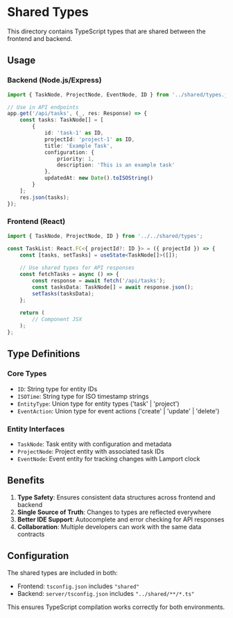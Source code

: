 # Shared Types

This directory contains TypeScript types that are shared between the frontend and backend.

## Usage

### Backend (Node.js/Express)
```typescript
import { TaskNode, ProjectNode, EventNode, ID } from '../shared/types.js';

// Use in API endpoints
app.get('/api/tasks', (_, res: Response) => {
    const tasks: TaskNode[] = [
        {
            id: 'task-1' as ID,
            projectId: 'project-1' as ID,
            title: 'Example Task',
            configuration: {
                priority: 1,
                description: 'This is an example task'
            },
            updatedAt: new Date().toISOString()
        }
    ];
    res.json(tasks);
});
```

### Frontend (React)
```typescript
import { TaskNode, ProjectNode, ID } from '../../shared/types';

const TaskList: React.FC<{ projectId?: ID }> = ({ projectId }) => {
    const [tasks, setTasks] = useState<TaskNode[]>([]);
    
    // Use shared types for API responses
    const fetchTasks = async () => {
        const response = await fetch('/api/tasks');
        const tasksData: TaskNode[] = await response.json();
        setTasks(tasksData);
    };
    
    return (
        // Component JSX
    );
};
```

## Type Definitions

### Core Types
- `ID`: String type for entity IDs
- `ISOTime`: String type for ISO timestamp strings
- `EntityType`: Union type for entity types ('task' | 'project')
- `EventAction`: Union type for event actions ('create' | 'update' | 'delete')

### Entity Interfaces
- `TaskNode`: Task entity with configuration and metadata
- `ProjectNode`: Project entity with associated task IDs
- `EventNode`: Event entity for tracking changes with Lamport clock

## Benefits

1. **Type Safety**: Ensures consistent data structures across frontend and backend
2. **Single Source of Truth**: Changes to types are reflected everywhere
3. **Better IDE Support**: Autocomplete and error checking for API responses
4. **Collaboration**: Multiple developers can work with the same data contracts

## Configuration

The shared types are included in both:
- Frontend: `tsconfig.json` includes `"shared"`
- Backend: `server/tsconfig.json` includes `"../shared/**/*.ts"`

This ensures TypeScript compilation works correctly for both environments. 